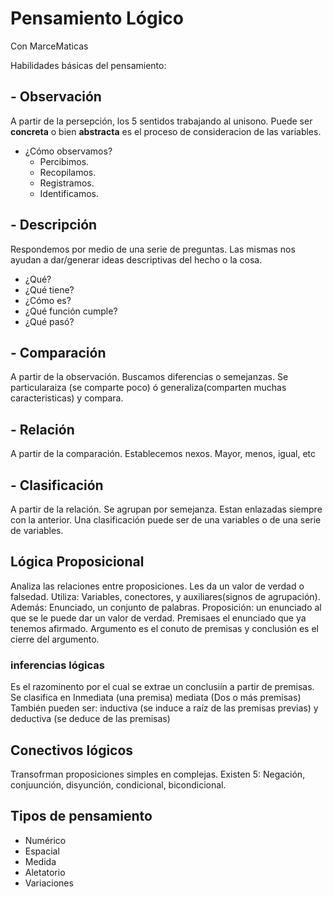 # Pensamiento Lógico
Con MarceMaticas

Habilidades básicas del pensamiento:
## - Observación 
A partir de la persepción, los 5 sentidos trabajando al unisono. Puede ser **concreta** o bien **abstracta** es el proceso de consideracion de las variables.
  - ¿Cómo observamos? 
    - Percibimos.
    - Recopilamos.
    - Registramos.
    - Identificamos.
 
## - Descripción 
Respondemos por medio de una serie de preguntas. Las mismas nos ayudan a dar/generar ideas descriptivas del hecho o la cosa. 
  - ¿Qué?
  - ¿Qué tiene?
  - ¿Cómo es?
  - ¿Qué función cumple?
  - ¿Qué pasó?

## - Comparación 
A partir de la observación. Buscamos diferencias o semejanzas. Se particularaiza (se comparte poco) ó generaliza(comparten muchas caracteristicas) y compara. 

## - Relación 
A partir de la comparación. Establecemos nexos. Mayor, menos, igual, etc 

## - Clasificación
A partir de la relación. Se agrupan por semejanza. Estan enlazadas siempre con la anterior. Una clasificación puede ser de una variables o de una serie de variables. 


## Lógica Proposicional
Analiza las relaciones entre proposiciones. Les da un valor de verdad o falsedad. 
Utiliza: Variables, conectores, y auxiliares(signos de agrupación). 
Además: Enunciado, un conjunto de palabras. Proposición: un enunciado al que se le puede dar un valor de verdad. Premisaes el enunciado que ya tenemos afirmado. Argumento es el conuto de premisas y conclusión es el cierre del argumento. 

### inferencias lógicas
Es el razominento por el cual se extrae un conclusiín a partir de premisas. 
Se clasifica en Inmediata (una premisa) mediata (Dos o más premisas) 
También pueden ser: inductiva (se induce a raíz de las premisas previas) y deductiva (se deduce de las premisas)

## Conectivos lógicos
Transofrman proposiciones simples en complejas.
Existen 5: Negación, conjuunción, disyunción, condicional, bicondicional. 

## Tipos de pensamiento 
- Numérico 
- Espacial 
- Medida 
- Aletatorio 
- Variaciones






